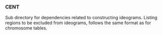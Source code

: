 ### CENT 
Sub directory for dependencies related to constructing ideograms. Listing regions to be excluded from ideograms, follows the same format as for chromosome tables.